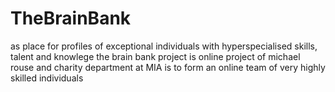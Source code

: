 # TheBrainBank
as place for profiles of exceptional individuals with hyperspecialised skills, talent and knowlege
 the brain bank project is online project  of michael rouse and  charity department at MIA  is to form an online team  of very highly skilled individuals  
